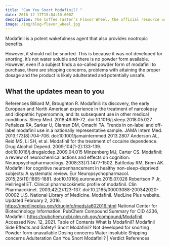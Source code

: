 ```yaml
---
title: "Can You Snort Modafinil? "
date: 2016-12-17T15:04:10.000Z
description: The Coffee Taster’s Flavor Wheel, the official resource used by coffee tasters, has been revised for the first time this year.
image: /img/blog-flavor_wheel.jpg
---
```


Modafinil is a potent wakefulness agent that also provides nootropic benefits.

However, it should not be snorted. This is because it was not developed for snorting, it’s not water soluble and there is no powder form available. However, even if a subject finds a so-called powder form of modafinil to purchase, there are shipping concerns, problems with attaining the proper dosage and the product is likely adulterated and potentially unsafe.

## What the updates mean to you

References
Billiard M, Broughton R. Modafinil: its discovery, the early European and North American experience in the treatment of narcolepsy and idiopathic hypersomnia, and its subsequent use in other medical conditions. Sleep Med. 2018;49:69-72. doi:10.1016/j.sleep.2018.05.027
Peñaloza RA, Sarkar U, Claman DM, Omachi TA. Trends in on-label and off-label modafinil use in a nationally representative sample. JAMA Intern Med. 2013;173(8):704-706. doi:10.1001/jamainternmed.2013.2807
Anderson AL, Reid MS, Li SH, et al. Modafinil for the treatment of cocaine dependence. Drug Alcohol Depend. 2009;104(1-2):133-139. doi:10.1016/j.drugalcdep.2009.04.015
Minzenberg MJ, Carter CS. Modafinil: a review of neurochemical actions and effects on cognition. Neuropsychopharmacology. 2008;33(7):1477-1502.
Battleday RM, Brem AK. Modafinil for cognitive neuroenhancement in healthy non-sleep-deprived subjects: A systematic review. Eur Neuropsychopharmacol. 2015;25(11):1865-1881. doi:10.1016/j.euroneuro.2015.07.028
Robertson P Jr, Hellriegel ET. Clinical pharmacokinetic profile of modafinil. Clin Pharmacokinet. 2003;42(2):123-137. doi:10.2165/00003088-200342020-00002
U.S. National Library of Medicine. Modafinil. MedLine Plus website. Updated February 2, 2016. https://medlineplus.gov/druginfo/meds/a602016.html
National Center for Biotechnology Information. PubChem Compound Summary for CID 4236, Modafinil. https://pubchem.ncbi.nlm.nih.gov/compound/Modafinil. Accessed Nov. 12, 2021.
Table of Contents
What Is Modafinil?
Modafinil Side Effects and Safety?
Snort Modafinil?
Not developed for snorting
Powder form unavailable
Dosing concerns
Water insoluble
Shipping concerns
Adulteration
Can You Snort Modafinil? | Verdict
References
